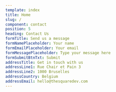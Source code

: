 ```yaml
---
template: index
title: Home
slug: /
component: contact
position: 5
heading: Contact Us
formTitle: Send us a message
formNamePlaceholder: Your name
formEmailPlaceholder: Your email
formMessagePlaceholder: Type your message here
formSubmitBtnTxt: Submit
addressTitle: Get in touch with us
addressLine1: Rue Chair et Pain 3
addressLine2: 1000 Bruselles
addressCountry: Belgium
addressEmail: hello@thesquaredev.com
---
```

